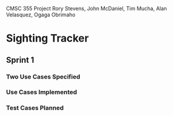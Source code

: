 CMSC 355 Project
Rory Stevens, John McDaniel, Tim Mucha, Alan Velasquez, Ogaga Obrimaho

# Sighting Tracker

## Sprint 1

### Two Use Cases Specified

### Use Cases Implemented

### Test Cases Planned

